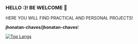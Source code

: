 ### HELLO :)! BE WELCOME 👋
HERE YOU WILL FIND PRACTICAL AND PERSONAL PROJECTS!

**jhonatan-chaves/jhonatan-chaves**!


[![Top Langs](https://github-readme-stats.vercel.app/api/top-langs/?username=jhonatan-chaves)](https://github.com/anuraghazra/github-readme-stats)




